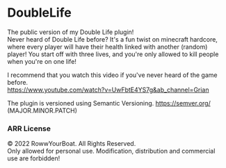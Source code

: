 # DoubleLife
The public version of my Double Life plugin!  
Never heard of Double Life before? It's a fun twist on minecraft hardcore, where every player will have their health linked with another (random) player!
You start off with three lives, and you're only allowed to kill people when you're on one life!

I recommend that you watch this video if you've never heard of the game before.   
https://www.youtube.com/watch?v=UwFbtE4YS7g&ab_channel=Grian   

The plugin is versioned using Semantic Versioning. https://semver.org/
(MAJOR.MINOR.PATCH)

### ARR License
© 2022 RowwYourBoat. All Rights Reserved.  
Only allowed for personal use. Modification, distribution and commercial use are forbidden!
